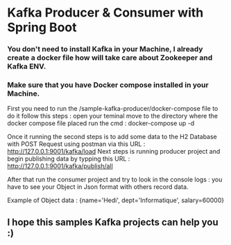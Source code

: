 # Kafka Producer & Consumer with Spring Boot 
### You don't need to install Kafka in your Machine, I already create a docker file how will take care about Zookeeper and Kafka ENV.
### Make sure that you have Docker compose installed in your Machine.
First you need to run the /sample-kafka-producer/docker-compose file to do it follow this steps :
open your teminal 
move to the directory where the docker compose file placed
run the cmd : docker-compose up -d

Once it running the second steps is to add some data to the H2 Database with POST Request using postman via this URL : http://127.0.0.1:9001/kafka/load
Next steps is running producer project and begin publishing data by typping this URL : http://127.0.0.1:9001/kafka/publish/all

After that run the consumer project and try to look in the console logs : 
you have to see your Object in Json format with others record data.

Example of Object data : {name='Hedi', dept='Informatique', salary=60000}


## I hope this samples Kafka projects can help you :) 
